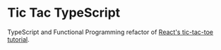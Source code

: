 # Tic Tac TypeScript

TypeScript and Functional Programming refactor of [React's tic-tac-toe tutorial](https://reactjs.org/tutorial/tutorial.html).